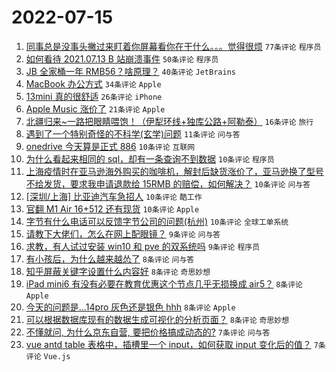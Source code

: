 # 2022-07-15

1. [同事总是没事头撇过来盯着你屏幕看你在干什么。。。觉得很烦](https://www.v2ex.com/t/866313) `77条评论` `程序员`
1. [如何看待 2021.07.13 B 站崩溃事件](https://www.v2ex.com/t/866300) `50条评论` `程序员`
1. [JB 全家桶一年 RMB56？啥原理？](https://www.v2ex.com/t/866305) `40条评论` `JetBrains`
1. [MacBook 办公方式](https://www.v2ex.com/t/866339) `34条评论` `Apple`
1. [13mini 真的很舒适](https://www.v2ex.com/t/866296) `26条评论` `iPhone`
1. [Apple Music 涨价了](https://www.v2ex.com/t/866306) `21条评论` `Apple`
1. [北疆归来~一路把眼睛喂饱！（伊犁环线+独库公路+阿勒泰）](https://www.v2ex.com/t/866324) `16条评论` `旅行`
1. [遇到了一个特别奇怪的不科学(玄学)问题](https://www.v2ex.com/t/866371) `11条评论` `问与答`
1. [onedrive 今天算是正式 886](https://www.v2ex.com/t/866358) `10条评论` `互联网`
1. [为什么看起来相同的 sql，却有一条查询不到数据](https://www.v2ex.com/t/866350) `10条评论` `程序员`
1. [上海疫情时在亚马逊海外购买的咖啡机，解封后缺货涨价了，亚马逊换了型号不给发货，要求我申请退款给 15RMB 的赔偿，如何解决？](https://www.v2ex.com/t/866322) `10条评论` `问与答`
1. [[深圳/上海] 比亚迪汽车急招人](https://www.v2ex.com/t/866309) `10条评论` `酷工作`
1. [官翻 M1 Air 16+512 还有现货](https://www.v2ex.com/t/866303) `10条评论` `Apple`
1. [字节有什么电话可以反馈字节公司的问题(杭州)](https://www.v2ex.com/t/866302) `10条评论` `全球工单系统`
1. [请教下大佬们，怎么在网上配眼镜？](https://www.v2ex.com/t/866347) `9条评论` `问与答`
1. [求教，有人试过安装 win10 和 pve 的双系统吗](https://www.v2ex.com/t/866342) `9条评论` `程序员`
1. [有小孩后，为什么越来越怂了](https://www.v2ex.com/t/866374) `8条评论` `问与答`
1. [知乎屏蔽关键字设置什么内容好](https://www.v2ex.com/t/866362) `8条评论` `奇思妙想`
1. [iPad mini6 有没有必要在教育优惠这个节点几乎无损换成 air5？](https://www.v2ex.com/t/866354) `8条评论` `Apple`
1. [今天的问题是...14pro 灰色还是银色 hhh](https://www.v2ex.com/t/866328) `8条评论` `Apple`
1. [可以根据数据库现有的数据生成可视化的分析页面？](https://www.v2ex.com/t/866319) `8条评论` `奇思妙想`
1. [不懂就问, 为什么京东自营, 要把价格搞成动态的?](https://www.v2ex.com/t/866380) `7条评论` `问与答`
1. [vue antd table 表格中，插槽里一个 input，如何获取 input 变化后的值？](https://www.v2ex.com/t/866346) `7条评论` `Vue.js`
